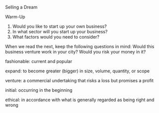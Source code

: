 Selling a Dream

Warm-Up
1. Would you like to start up your own business?
2. In what sector will you start up your business?
3. What factors would you need to consider?

When we read the next, keep the following questions in mind:
Would this business venture work in your city?
Would you risk your money in it?

fashionable: current and popular

expand: to become greater (bigger) in size, volume, quantity, or scope

venture: a commercial undertaking that risks a loss but promises a profit

initial: occurring in the beginning

ethical: in accordance with what is generally regarded as being right and wrong




